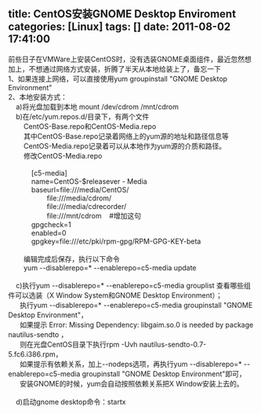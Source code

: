 title: CentOS安装GNOME Desktop Enviroment
categories: [Linux]
tags: []
date: 2011-08-02 17:41:00
---
前些日子在VMWare上安装CentOS时，没有选装GNOME桌面组件，最近忽然想加上，不想通过网络方式安装，折腾了半天从本地给装上了，备忘一下<br />1、如果连接上网络，可以直接使用yum groupinstall &quot;GNOME Desktop Environment&quot;<br />2、本地安装方式：<br />&nbsp;&nbsp;&nbsp;   a)将光盘加载到本地 mount /dev/cdrom /mnt/cdrom<br />&nbsp;&nbsp;&nbsp;   b)在/etc/yum.repos.d/目录下，有两个文件<br />&nbsp;&nbsp;&nbsp;   &nbsp;&nbsp;&nbsp;   CentOS-Base.repo和CentOS-Media.repo<br />&nbsp;&nbsp;&nbsp;   &nbsp;&nbsp;&nbsp;   其中CentOS-Base.repo记录着网络上的yum源的地址和路径信息等<br />&nbsp;&nbsp;&nbsp;   &nbsp;&nbsp;&nbsp;   CentOS-Media.repo记录着可以从本地作为yum源的介质和路径。<br />&nbsp;&nbsp;&nbsp;   &nbsp;&nbsp;&nbsp;   修改CentOS-Media.repo<br />&nbsp;&nbsp;&nbsp;   &nbsp;&nbsp;&nbsp;   <br />&nbsp;&nbsp;&nbsp;&nbsp;&nbsp;&nbsp;&nbsp;&nbsp;&nbsp;&nbsp;&nbsp;   [c5-media]<br />&nbsp;&nbsp;&nbsp;&nbsp;&nbsp;&nbsp;&nbsp;&nbsp;&nbsp;&nbsp;&nbsp;   name=CentOS-$releasever - Media<br />&nbsp;&nbsp;&nbsp;&nbsp;&nbsp;&nbsp;&nbsp;&nbsp;&nbsp;&nbsp;&nbsp;   baseurl=file:///media/CentOS/<br />&nbsp;&nbsp;&nbsp;&nbsp;&nbsp;&nbsp;&nbsp;&nbsp;&nbsp;&nbsp;&nbsp;&nbsp;&nbsp;&nbsp;&nbsp;&nbsp;&nbsp;&nbsp;&nbsp;   file:///media/cdrom/<br />&nbsp;&nbsp;&nbsp;&nbsp;&nbsp;&nbsp;&nbsp;&nbsp;&nbsp;&nbsp;&nbsp;&nbsp;&nbsp;&nbsp;&nbsp;&nbsp;&nbsp;&nbsp;&nbsp;   file:///media/cdrecorder/<br />&nbsp;&nbsp;&nbsp;&nbsp;&nbsp;&nbsp;&nbsp;&nbsp;&nbsp;&nbsp;&nbsp;&nbsp;&nbsp;&nbsp;&nbsp;&nbsp;&nbsp;&nbsp;&nbsp;   file:///mnt/cdrom&nbsp;&nbsp;&nbsp;   #增加这句<br />&nbsp;&nbsp;&nbsp;&nbsp;&nbsp;&nbsp;&nbsp;&nbsp;&nbsp;&nbsp;&nbsp;   gpgcheck=1<br />&nbsp;&nbsp;&nbsp;&nbsp;&nbsp;&nbsp;&nbsp;&nbsp;&nbsp;&nbsp;&nbsp;   enabled=0<br />&nbsp;&nbsp;&nbsp;&nbsp;&nbsp;&nbsp;&nbsp;&nbsp;&nbsp;&nbsp;&nbsp;   gpgkey=file:///etc/pki/rpm-gpg/RPM-GPG-KEY-beta<br /><br />&nbsp;&nbsp;&nbsp;&nbsp;&nbsp;&nbsp;&nbsp;   编辑完成后保存，执行以下命令<br />&nbsp;&nbsp;&nbsp;&nbsp;&nbsp;&nbsp;&nbsp;   yum --disablerepo=* --enablerepo=c5-media update<br /><br />&nbsp;&nbsp;&nbsp;   c)执行yum --disablerepo=* --enablerepo=c5-media grouplist 查看哪些组件可以选装（X Window System和GNOME Desktop Environment）；<br />&nbsp;&nbsp;&nbsp;&nbsp;&nbsp;   执行yum --disablerepo=* --enablerepo=c5-media groupinstall &quot;GNOME Desktop Environment&quot;，<br />&nbsp;&nbsp;&nbsp;&nbsp;&nbsp;   如果提示 Error: Missing Dependency: libgaim.so.0 is needed by package nautilus-sendto ，<br />&nbsp;&nbsp;&nbsp;&nbsp;&nbsp;   则在光盘CentOS目录下执行rpm -Uvh nautilus-sendto-0.7-5.fc6.i386.rpm，<br />&nbsp;&nbsp;&nbsp;&nbsp;&nbsp;   如果提示有依赖关系，加上--nodeps选项，再执行yum --disablerepo=* --enablerepo=c5-media groupinstall &quot;GNOME Desktop Environment&quot;即可，<br />&nbsp;&nbsp;&nbsp;&nbsp;&nbsp;   安装GNOME的时候，yum会自动按照依赖关系把X Window安装上去的。<br /><br />&nbsp;&nbsp;&nbsp;  d)启动gnome desktop命令：startx